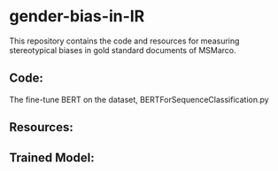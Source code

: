 # gender-bias-in-IR
This repository contains the code and resources for measuring stereotypical biases in gold standard documents of MSMarco.

## Code:
The fine-tune BERT on the dataset, BERTForSequenceClassification.py
## Resources:

## Trained Model:
